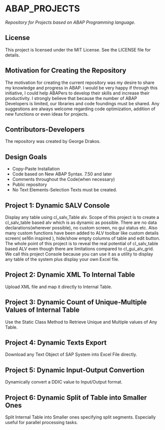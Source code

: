 # ABAP_PROJECTS

*Repository for Projects based on ABAP Programming language.*

## License
This project is licensed under the MIT License. See the LICENSE file for details.

## Motivation for Creating the Repository

The motivation for creating the current repository was my desire to share my knowledge and progress in ABAP.
I would be very happy if through this initiative, I could help ABAPers to develop their skills and increase their productivity.
I strongly believe that because the number of ABAP Developers is limited, our libraries and code foundings must be shared. 
Any suggestions are always welcome regarding code optimization, addition of new functions or even ideas for projects.

## Contributors-Developers

The repository was created by George Drakos.

## Design Goals

* Copy-Paste Installation
* Code based on New ABAP Syntax. 7.50 and later
* Comments throughout the Code(when necessary)
* Public repository
* No Text Elements-Selection Texts must be created.

## Project 1: Dynamic SALV Console

Display any table using cl_salv_Table alv. Scope of this project is to create a cl_salv_table based alv which is
as dynamic as possible. There are no data declarations(wherever possible), no custom screen, no gui status etc.
Also many custom functions have been added to ALV toolbar like custom details screen( se16n inspired ), 
hide/show empty columns of table and edit button. The whole point of this project is to reveal the real potential of 
cl_salv_table based ALV even though there are limitations compared to cl_gui_alv_grid. We call this project Console because
you can use it as a utility to display any table of the system plus display your own Excel file.

## Project 2: Dynamic XML To Internal Table

Upload XML file and map it directly to Internal Table.

## Project 3: Dynamic Count of Unique-Multiple Values of Internal Table

Use the Static Class Method to Retrieve Unique and Multiple values of Any Table.

## Project 4: Dynamic Texts Export

Download any Text Object of SAP System into Excel File directly.

## Project 5: Dynamic Input-Output Convertion

Dynamically convert a DDIC value to Input/Output format.

## Project 6: Dynamic Split of Table into Smaller Ones

Split Internal Table into Smaller ones specifying split segments.
Especially useful for parallel processing tasks.
